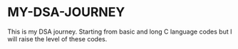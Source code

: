 # MY-DSA-JOURNEY
This is my DSA journey. Starting from basic and long C language codes but I will raise the level of these codes.
